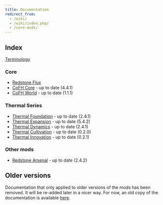 ```yaml
---
title: Documentation
redirect_from:
  - /wiki/
  - /wiki/index.php/
  - /core-mods/
---
```


Index
-----

[Terminology](/docs/terminology/)

### Core
* [Redstone Flux](/docs/redstone-flux/)
* [CoFH Core](/docs/cofh-core/) - <span class="uk-text-small uk-text-success">up to date (4.4.1)</span>
* [CoFH World](/docs/cofh-world/) - <span class="uk-text-small uk-text-success">up to date (1.1.1)</span>

### Thermal Series
* [Thermal Foundation](/docs/thermal-foundation/) - <span class="uk-text-small uk-text-success">up to date (2.4.1)</span>
* [Thermal Expansion](/docs/thermal-expansion/) - <span class="uk-text-small uk-text-success">up to date (5.4.2)</span>
* [Thermal Dynamics](/docs/thermal-dynamics/) - <span class="uk-text-small uk-text-success">up to date (2.4.1)</span>
* [Thermal Cultivation](/docs/thermal-cultivation/) - <span class="uk-text-small uk-text-success">up to date (0.2.0)</span>
* [Thermal Innovation](/docs/thermal-innovation/) - <span class="uk-text-small uk-text-success">up to date (0.2.1)</span>

### Other mods
* [Redstone Arsenal](/docs/redstone-arsenal/) - <span class="uk-text-small uk-text-success">up to date (2.4.2)</span>


Older versions
--------------

Documentation that only applied to older versions of the mods has been removed.
It will be re-added later in a nicer way. For now, an old copy of the
documentation is available [here](https://oldcofh.github.io/docs/).
